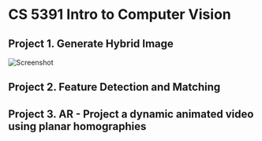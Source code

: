 # CS 5391 Intro to Computer Vision  

## Project 1. Generate Hybrid Image  

![Screenshot](proj1_final.png)  

## Project 2. Feature Detection and Matching  
  
## Project 3. AR - Project a dynamic animated video using planar homographies 
